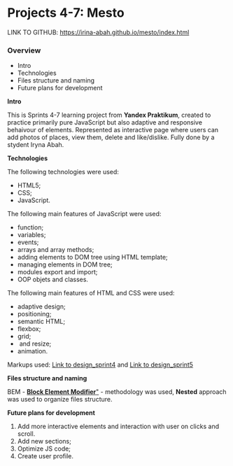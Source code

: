 # Projects 4-7: Mesto

LINK TO GITHUB: https://irina-abah.github.io/mesto/index.html
### Overview
* Intro
* Technologies
* Files structure and naming
* Future plans for development

**Intro**

This is Sprints 4-7 learning project from **Yandex Praktikum**, created to practice primarily pure JavaScript but also adaptive and responsive behaivour of elements. Represented as interactive page where users can add photos of places, view them, delete and like/dislike. Fully done by a stydent Iryna Abah.

**Technologies**

The following technologies were used:

* HTML5;
* CSS;
* JavaScript.

The following main features of JavaScript were used:
* function;
* variables;
* events;
* arrays and array methods;
* adding elements to DOM tree using HTML template;
* managing elements in DOM tree;
* modules export and import;
* OOP objets and classes.

The following main features of HTML and CSS were used:
* adaptive design;
* positioning;
* semantic HTML;
* flexbox;
* grid;
* <img> and <background> resize;
* animation.


Markups used: [Link to design_sprint4](https://www.figma.com/file/StZjf8HnoeLdiXS7dYrLAh/JavaScript.-Sprint-4) and [Link to design_sprint5](https://www.figma.com/file/nlYpT4VhFiwimn2YlncrcF/JavaScript.-Sprint-5)

**Files structure and naming**

BEM - [**Block Element Modifier**"](https://en.bem.info/methodology/) - methodology was used, **Nested** approach was used to organize files structure.

**Future plans for development**

1. Add more interactive elements and interaction with user on clicks and scroll.
2. Add new sections;
3. Optimize JS code;
4. Create user profile.
